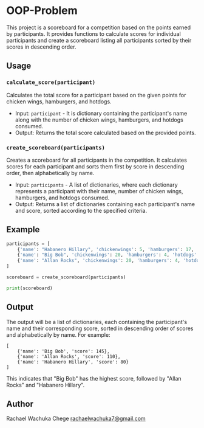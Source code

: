 # OOP-Problem
This project is a scoreboard for a competition based on the points earned by participants. It provides functions to calculate scores for individual participants and create a scoreboard listing all participants sorted by their scores in descending order.

## Usage

### `calculate_score(participant)`

Calculates the total score for a participant based on the given points for chicken wings, hamburgers, and hotdogs.

- Input: `participant` - It is dictionary containing the participant's name along with the number of chicken wings, hamburgers, and hotdogs consumed.
- Output: Returns the total score calculated based on the provided points.

### `create_scoreboard(participants)`

Creates a scoreboard for all participants in the competition. It calculates scores for each participant and sorts them first by score in descending order, then alphabetically by name.

- Input: `participants` - A list of dictionaries, where each dictionary represents a participant with their name, number of chicken wings, hamburgers, and hotdogs consumed.
- Output: Returns a list of dictionaries containing each participant's name and score, sorted according to the specified criteria.

## Example

```python
participants = [
    {'name': "Habanero Hillary", 'chickenwings': 5, 'hamburgers': 17, 'hotdogs': 11},
    {'name': "Big Bob", 'chickenwings': 20, 'hamburgers': 4, 'hotdogs': 11},
    {'name': "Allan Rocks", 'chickenwings': 20, 'hamburgers': 4, 'hotdogs': 11}
]

scoreboard = create_scoreboard(participants)

print(scoreboard)
```

## Output

The output will be a list of dictionaries, each containing the participant's name and their corresponding score, sorted in descending order of scores and alphabetically by name. For example:

```
[
    {'name': 'Big Bob', 'score': 145},
    {'name': 'Allan Rocks', 'score': 110},
    {'name': 'Habanero Hillary', 'score': 80}
]
```

This indicates that "Big Bob" has the highest score, followed by "Allan Rocks" and "Habanero Hillary".

## Author 
Rachael Wachuka Chege
rachaelwachuka7@gmail.com